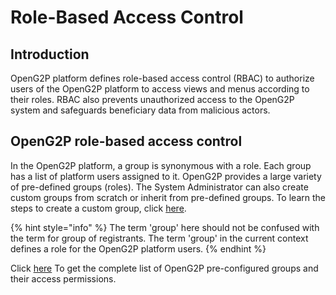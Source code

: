 # Role-Based Access Control

## Introduction

OpenG2P platform defines role-based access control (RBAC) to authorize users of the OpenG2P platform to access views and menus according to their roles. RBAC also prevents unauthorized access to the OpenG2P system and safeguards beneficiary data from malicious actors.

## OpenG2P role-based access control

In the OpenG2P platform, a group is synonymous with a role. Each group has a list of platform users assigned to it. OpenG2P provides a large variety of pre-defined groups (roles). The System Administrator can also create custom groups from scratch or inherit from pre-defined groups. To learn the steps to create a custom group, click [here](../guides/user-guides/create-entitlement-manager-role.md).

{% hint style="info" %}
The term 'group' here should not be confused with the term for group of registrants. The term 'group' in the current context defines a role for the OpenG2P platform users.
{% endhint %}

Click [here](https://docs.google.com/spreadsheets/d/11sthec6Judcpcdoezkt4pliSt9fv-qcP/edit#gid=459521458) To get the complete list of OpenG2P pre-configured groups and their access permissions.

